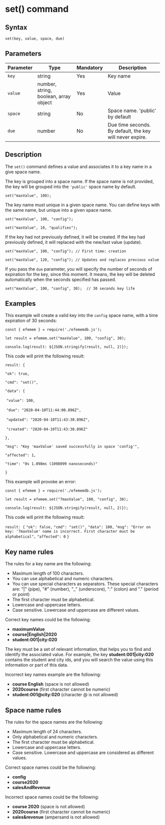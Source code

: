 # set() command

## **Syntax** 

`set(key, value, space, due)`



## **Parameters**

| Parameter | Type                                  | Mandatory | Description                                              |
| --------- | ------------------------------------- | --------- | -------------------------------------------------------- |
| `key`     | string                                | Yes       | Key name                                                 |
| `value`   | number, string, boolean, array object | Yes       | Value                                                    |
| `space`   | string                                | No        | Space name. 'public' by default                          |
| `due`     | number                                | No        | Due time seconds. By default, the key will never expire. |



## **Description**

The `set()` command defines a value and associates it to a key name in a give space name. 

The key is grouped into a space name. If the space name is not provided, the key will be grouped into the `'public'` space name by default.

`set("maxValue", 100);`



The key name must unique in a given space name. You can define keys with the same name, but unique into a given space name.

`set("maxValue", 100, "config");`

`set("maxValue", 10, "qualifies");`



If the key had not previously defined, it will be created. If the key had previously defined, it will replaced with the new/last value (update).

`set("maxValue", 100, "config"); // First time: creation`

`set("maxValue", 120, "config"); // Updates and replaces previous value`



If you pass the `due` parameter, you will specify the number of seconds of expiration for the key, since this moment. It means, the key will be deleted automatically when the seconds specified has passed.

`set("maxValue", 100, "config", 30);  // 30 seconds key life`



## **Examples**

This example will create a valid key into the `config` space name, with a time expiration of 30 seconds:

`const { efemem } = require('./efememdb.js');`

`let result = efemem.set("maxValue", 100, "config", 30);`

`console.log(result: ${JSON.stringify(result, null, 2)});`



This code will print the following result:

`result: {`  

   `"ok": true,`  

   `"cmd": "set()",`  

   `"data": {`    

​      `"value": 100,`    

​      `"due": "2020-04-10T11:44:00.896Z",`    

​      `"updated": "2020-04-10T11:43:30.896Z",`    

​      `"created": "2020-04-10T11:43:30.896Z"`  

   `},`  

   `"msg": "Key 'maxValue' saved successfully in space 'config'",`  

   `"affected": 1,`  

   `"time": "0s 1.098ms (1098099 nanoseconds)"` 

`}` 



This example will provoke an error:

`const { efemem } = require('./efememdb.js');`

`let result = efemem.set("7maxValue", 100, "config", 30);`

`console.log(result: ${JSON.stringify(result, null, 2)});`



This code will print the following result:

`result: {`
  `"ok": false,`
  `"cmd": "set()",`
  `"data": 100,`
  `"msg": "Error on key: '7maxValue' name is incorrect. First character must be alphabetical",`
  `"affected": 0`
`}`





## **Key name rules**

The rules for a key name are the following:

- Maximum length of 100 characters.
- You can use  alphabetical and numeric characters.
- You can use special characters as separators. These special characters are: "|" (pipe), "#" (number), "_" (underscore), ":" (colon) and "." (period or point)
- The first character must be alphabetical.
- Lowercase and uppercase letters.
- Case sensitive. Lowercase and uppercase are different values.



Correct key names could be the following:

- **maximumValue**
- **course|English|2020**
- **student:001|city:020**



The key must be a set of relevant information, that helps you to find and identify the associated value. For example, the key **student:001|city:020** contains the student and city ids, and you will search the value using this information or part of this data.

Incorrect key names example are the following:

- **course English** (space is not allowed)
- **2020course** (first character cannot be numeric)
- **student:001@city:020** (character @ is not allowed)



## **Space name rules**

The rules for the space names are the following:

- Maximum length of 24 characters.
- Only alphabetical and numeric characters.
- The first character must be alphabetical.
- Lowercase and uppercase letters.
- Case sensitive. Lowercase and uppercase are considered as different values.



Correct space names could be the following:

- **config**
- **course2020**
- **salesAndRevenue**



Incorrect space names could be the following:

- **course 2020** (space is not allowed)
- **2020course** (first character cannot be numeric)
- **sales&revenue** (ampersand is not allowed)